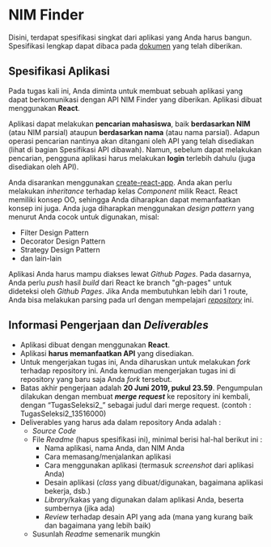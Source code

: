 # NIM Finder

Disini, terdapat spesifikasi singkat dari aplikasi yang Anda harus bangun. Spesifikasi lengkap dapat dibaca pada [dokumen](https://docs.google.com/document/d/1744BZnVDGIzEUiLb9780qJAjQD30bOBQhSamQIX6fRk/edit?usp=sharing) yang telah diberikan.

## Spesifikasi Aplikasi
Pada tugas kali ini, Anda diminta untuk membuat sebuah aplikasi yang dapat berkomunikasi dengan API NIM Finder yang diberikan. Aplikasi dibuat menggunakan __React__. 

Aplikasi dapat melakukan __pencarian mahasiswa__, baik __berdasarkan NIM__ (atau NIM parsial) ataupun __berdasarkan nama__ (atau nama parsial). Adapun operasi pencarian nantinya akan ditangani oleh API yang telah disediakan (lihat di bagian Spesifikasi API dibawah). Namun, sebelum dapat melakukan pencarian, pengguna aplikasi harus melakukan __login__ terlebih dahulu (juga disediakan oleh API).

Anda disarankan menggunakan [create-react-app](https://github.com/facebook/create-react-app). Anda akan perlu melakukan *inheritance* terhadap kelas *Component* milik React. React memiliki konsep OO, sehingga Anda diharapkan dapat memanfaatkan konsep ini juga. Anda juga diharapkan menggunakan *design pattern* yang menurut Anda cocok untuk digunakan, misal:

* Filter Design Pattern
* Decorator Design Pattern
* Strategy Design Pattern
* dan lain-lain

Aplikasi Anda harus mampu diakses lewat *Github Pages*. Pada dasarnya, Anda perlu *push* hasil *build* dari React ke branch "gh-pages" untuk dideteksi oleh *Github Pages*. Jika Anda membutuhkan lebih dari 1 route, Anda bisa melakukan parsing pada url dengan mempelajari [*repository*](https://github.com/rafrex/spa-github-pages) ini.

## Informasi Pengerjaan dan *Deliverables*
* Aplikasi dibuat dengan menggunakan __React__.
* Aplikasi __harus memanfaatkan API__ yang disediakan.
* Untuk mengerjakan tugas ini, Anda diharuskan untuk melakukan *fork* terhadap repository ini. Anda kemudian mengerjakan tugas ini di repository yang baru saja Anda *fork* tersebut. 
* Batas akhir pengerjaan adalah __20 Juni 2019, pukul 23.59__. Pengumpulan dilakukan dengan membuat __*merge request*__ ke repository ini kembali, dengan “TugasSeleksi2_<NIM Anda>” sebagai judul dari merge request. (contoh : TugasSeleksi2_13516000) 
* Deliverables yang harus ada dalam repository Anda adalah :
  * *Source Code*
  * File *Readme* (hapus spesifikasi ini), minimal berisi hal-hal berikut ini :
    * Nama aplikasi, nama Anda, dan NIM Anda
    * Cara memasang/menjalankan aplikasi
    * Cara menggunakan aplikasi (termasuk *screenshot* dari aplikasi Anda)
    * Desain aplikasi (*class* yang dibuat/digunakan, bagaimana aplikasi bekerja, dsb.)
    * *Library*/kakas yang digunakan dalam aplikasi Anda, beserta sumbernya (jika ada)
    * *Review* terhadap desain API yang ada (mana yang kurang baik dan bagaimana yang lebih baik)
  * Susunlah *Readme* semenarik mungkin
